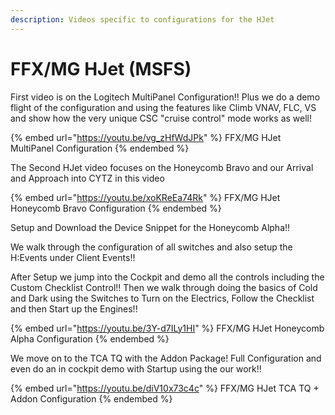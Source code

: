 ```yaml
---
description: Videos specific to configurations for the HJet
---
```


# FFX/MG HJet (MSFS)

First video is on the Logitech MultiPanel Configuration!!  Plus we do a demo flight of the configuration and using the features like Climb VNAV, FLC, VS and show how the very unique CSC "cruise control" mode works as well!

{% embed url="https://youtu.be/vg_zHfWdJPk" %}
FFX/MG HJet MultiPanel Configuration
{% endembed %}

The Second HJet video focuses on the Honeycomb Bravo and our Arrival and Approach into CYTZ in this video

{% embed url="https://youtu.be/xoKReEa74Rk" %}
FFX/MG HJet Honeycomb Bravo Configuration
{% endembed %}

Setup and Download the Device Snippet for the Honeycomb Alpha!!

We walk through the configuration of all switches and also setup the H:Events under Client Events!!

After Setup we jump into the Cockpit and demo all the controls including the Custom Checklist Control!! Then we walk through doing the basics of Cold and Dark using the Switches to Turn on the Electrics, Follow the Checklist and then Start up the Engines!!

{% embed url="https://youtu.be/3Y-d7ILy1HI" %}
FFX/MG HJet Honeycomb Alpha Configuration
{% endembed %}

We move on to the TCA TQ with the Addon Package!  Full Configuration and even do an in cockpit demo with Startup using the our work!!

{% embed url="https://youtu.be/diV10x73c4c" %}
FFX/MG HJet TCA TQ + Addon Configuration
{% endembed %}

